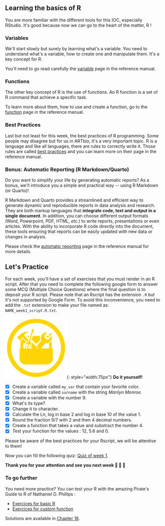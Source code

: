 ## Learning the basics of R

You are more familiar with the different tools for this IOC, especially RStudio. 
It's good because now we can go to the heart of the matter, R !

### Variables

We'll start slowly but surely by learning what's a variable. You need to understand
what's a variable, how to create one and manipulate them. It's a key concept for R. 

You'll need to go read carefully the [variable](./r00_variables.md) page in the 
reference manual.

### Functions

The other key concept of R is the use of functions. An R function is a set of R command
that achieve a specific task. 

To learn more about them, how to use and create a function, go to the [function](./r03_functions.md) page in the reference manual. 

### Best Practices

Last but not least for this week, the best practices of R programming. Some people may
disagree but for us in ARTbio, it's a very important topic. R is a language and like
all languages, there are rules to correctly write it.
Those rules are called [best practices](./r04_bestpractices.md) and you can learn more on their page in the reference manual.

### Bonus: Automatic Reporting (R Markdown/Quarto)

Do you want to simplify your life by generating automatic reports?
As a bonus, we'll introduce you a simple and practical way -- using R Markdown (or Quarto)!

R Markdown and Quarto provides a streamlined and efficient way to generate dynamic and reproducible reports in data analysis and research.
They are both markup languages that **integrate code, text and output in a single document**.
In addition, you can choose different output formats (Word, Powerpoint, PDF, HTML, *etc.*) to write reports, presentations or even articles.
With the ability to incorporate R code directly into the document, these tools ensuring that reports can be easily updated with new data or changes in analysis.

Please check the [automatic reporting](./r11_auto_reporting.md) page in the reference manual for more details.

## Let's Practice

For each week, you'll have a set of exercises that you must render in an R script. 
After that you need to complete the following google form to answer some MCQ (Multiple
Choice Questions) where the final question is to deposit your R script.
Please note that an Rscript has the extension `.R` but it's not supported by Google Form.
To avoid this inconvenience, you need to add the `.txt` extension to make your file named as: `NAME_week1_script.R.txt`. 

![](images/toolbox-do-it-yourself.png){: style="width:75px"} **Do it yourself!**

- [x] Create a variable called `my_var` that contain your favorite color.
- [x] Create a variable called `surname` with the string _Marilyn Monroe_.
- [x] Create a variable with the number 9.
- [x] What's its type?
- [x] Change it to character.
- [x] Calculate the Ln, log in base 2 and log in base 10 of the value 1.
- [x] Round the fraction 9/7 with 2 and then 4 decimal numbers.
- [x] Create a function that takes a value and substract the number 4.
- [x] Test your function for the values : 12, 5.6 and 0.

Please be aware of the best practices for your Rscript, we will be attentive to them!

Now you can fill the following quiz: [Quiz of week 1](https://forms.gle/Y6enoxKSH5Nfa14w9).


**Thank you for your attention and see you next week :clap: :clap: :clap:**

### To go further

You need more practice? You can test your R with the amazing Pirate's Guide to R of
Nathaniel D. Phillips :

- [Exercices for basic R](https://bookdown.org/ndphillips/YaRrr/test-your-r-might.html)
- [Exercices for custom function](https://bookdown.org/ndphillips/YaRrr/test-your-r-might-6.html)

Solutions are available in [Chapter 18](https://bookdown.org/ndphillips/YaRrr/solutions.html).